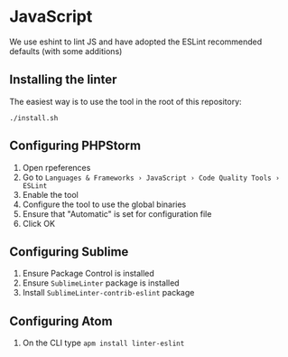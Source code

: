 # JavaScript

We use eshint to lint JS and have adopted the ESLint recommended defaults (with some additions)


## Installing the linter

The easiest way is to use the tool in the root of this repository:
```
./install.sh
```


## Configuring PHPStorm

1. Open rpeferences
2. Go to `Languages & Frameworks › JavaScript › Code Quality Tools › ESLint`
3. Enable the tool
4. Configure the tool to use the global binaries
5. Ensure that "Automatic" is set for configuration file
5. Click OK

## Configuring Sublime

1. Ensure Package Control is installed
2. Ensure `SublimeLinter` package is installed
3. Install `SublimeLinter-contrib-eslint` package

## Configuring Atom

1. On the CLI type `apm install linter-eslint`
